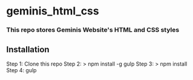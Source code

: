# geminis_html_css

### This repo stores Geminis Website's HTML and CSS styles

## Installation

Step 1: Clone this repo
Step 2: > npm install -g gulp
Step 3: > npm install
Step 4: gulp

